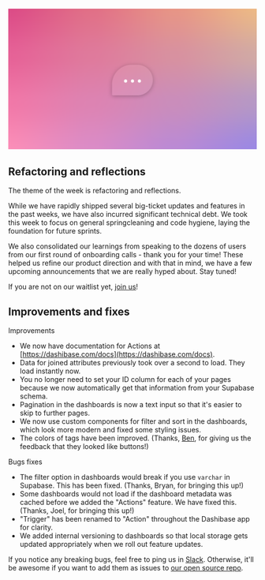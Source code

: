 ![Refactoring and reflections](../assets/refactoring-1.png)

## Refactoring and reflections

The theme of the week is refactoring and reflections.

While we have rapidly shipped several big-ticket updates and features in the past weeks, we have also incurred significant technical debt. We took this week to focus on general springcleaning and code hygiene, laying the foundation for future sprints.

We also consolidated our learnings from speaking to the dozens of users from our first round of onboarding calls - thank you for your time! These helped us refine our product direction and with that in mind, we have a few upcoming announcements that we are really hyped about. Stay tuned!

If you are not on our waitlist yet, [join us](https://dashibase.com/)!

## Improvements and fixes

Improvements

- We now have documentation for Actions at [https://dashibase.com/docs](https://dashibase.com/docs).
- Data for joined attributes previously took over a second to load. They load instantly now.
- You no longer need to set your ID column for each of your pages because we now automatically get that information from your Supabase schema.
- Pagination in the dashboards is now a text input so that it's easier to skip to further pages. 
- We now use custom components for filter and sort in the dashboards, which look more modern and fixed some styling issues.
- The colors of tags have been improved. (Thanks, [Ben](https://www.supercreative.design/), for giving us the feedback that they looked like buttons!)

Bugs fixes

- The filter option in dashboards would break if you use `varchar` in Supabase. This has been fixed. (Thanks, Bryan, for bringing this up!)
- Some dashboards would not load if the dashboard metadata was cached before we added the "Actions" feature. We have fixed this. (Thanks, Joel, for bringing this up!)
- "Trigger" has been renamed to "Action" throughout the Dashibase app for clarity.
- We added internal versioning to dashboards so that local storage gets updated appropriately when we roll out feature updates.

If you notice any breaking bugs, feel free to ping us in [Slack](https://join.slack.com/t/dashibase-community/shared_invite/zt-180rycyqv-ifRwyiQAiXUlBBVxgxQE7g). Otherwise, it'll be awesome if you want to add them as issues to [our open source repo](https://github.com/Dashibase/dashibase/issues).
